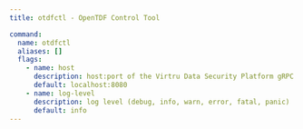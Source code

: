 ```yaml
---
title: otdfctl - OpenTDF Control Tool

command:
  name: otdfctl
  aliases: []
  flags:
    - name: host
      description: host:port of the Virtru Data Security Platform gRPC server
      default: localhost:8080
    - name: log-level
      description: log level (debug, info, warn, error, fatal, panic)
      default: info
---
```

